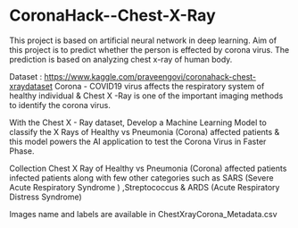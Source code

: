 # CoronaHack--Chest-X-Ray
This project is based on artificial neural network in deep learning. Aim of this project is to predict whether the person is effected by corona virus. The prediction is based on analyzing chest x-ray of human body.

Dataset : https://www.kaggle.com/praveengovi/coronahack-chest-xraydataset
Corona - COVID19 virus affects the respiratory system of healthy individual & Chest X -Ray is one of the important imaging methods to identify the corona virus.

With the Chest X - Ray dataset, Develop a Machine Learning Model to classify the X Rays of Healthy vs Pneumonia (Corona) affected patients & this model powers the AI application to test the Corona Virus in Faster Phase.

Collection Chest X Ray of Healthy vs Pneumonia (Corona) affected patients infected patients along with few other categories such as SARS (Severe Acute Respiratory Syndrome ) ,Streptococcus & ARDS (Acute Respiratory Distress Syndrome)

Images name and labels are available in ChestXrayCorona_Metadata.csv
